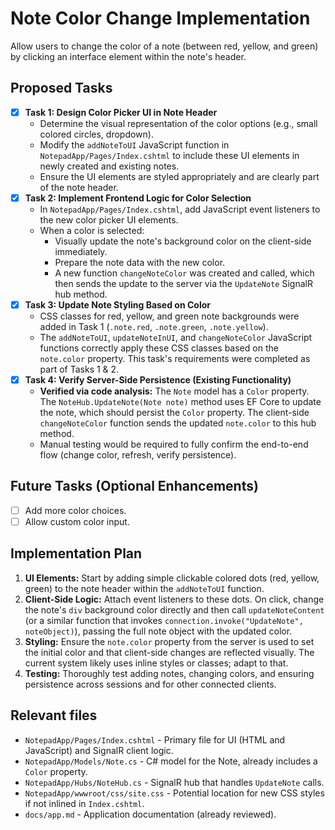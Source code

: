 # Note Color Change Implementation

Allow users to change the color of a note (between red, yellow, and green) by clicking an interface element within the note's header.

## Proposed Tasks
- [x] **Task 1: Design Color Picker UI in Note Header**
    -   Determine the visual representation of the color options (e.g., small colored circles, dropdown).
    -   Modify the `addNoteToUI` JavaScript function in `NotepadApp/Pages/Index.cshtml` to include these UI elements in newly created and existing notes.
    -   Ensure the UI elements are styled appropriately and are clearly part of the note header.
- [x] **Task 2: Implement Frontend Logic for Color Selection**
    -   In `NotepadApp/Pages/Index.cshtml`, add JavaScript event listeners to the new color picker UI elements.
    -   When a color is selected:
        -   Visually update the note's background color on the client-side immediately.
        -   Prepare the note data with the new color.
        -   A new function `changeNoteColor` was created and called, which then sends the update to the server via the `UpdateNote` SignalR hub method.
- [x] **Task 3: Update Note Styling Based on Color**
    -   CSS classes for red, yellow, and green note backgrounds were added in Task 1 (`.note.red`, `.note.green`, `.note.yellow`).
    -   The `addNoteToUI`, `updateNoteInUI`, and `changeNoteColor` JavaScript functions correctly apply these CSS classes based on the `note.color` property. This task's requirements were completed as part of Tasks 1 & 2.
- [x] **Task 4: Verify Server-Side Persistence (Existing Functionality)**
    -   **Verified via code analysis:** The `Note` model has a `Color` property. The `NoteHub.UpdateNote(Note note)` method uses EF Core to update the note, which should persist the `Color` property. The client-side `changeNoteColor` function sends the updated `note.color` to this hub method.
    -   Manual testing would be required to fully confirm the end-to-end flow (change color, refresh, verify persistence).

## Future Tasks (Optional Enhancements)
- [ ] Add more color choices.
- [ ] Allow custom color input.

## Implementation Plan

1.  **UI Elements:** Start by adding simple clickable colored dots (red, yellow, green) to the note header within the `addNoteToUI` function.
2.  **Client-Side Logic:** Attach event listeners to these dots. On click, change the note's `div` background color directly and then call `updateNoteContent` (or a similar function that invokes `connection.invoke("UpdateNote", noteObject)`), passing the full note object with the updated color.
3.  **Styling:** Ensure the `note.color` property from the server is used to set the initial color and that client-side changes are reflected visually. The current system likely uses inline styles or classes; adapt to that.
4.  **Testing:** Thoroughly test adding notes, changing colors, and ensuring persistence across sessions and for other connected clients.

## Relevant files

-   `NotepadApp/Pages/Index.cshtml` - Primary file for UI (HTML and JavaScript) and SignalR client logic.
-   `NotepadApp/Models/Note.cs` - C# model for the Note, already includes a `Color` property.
-   `NotepadApp/Hubs/NoteHub.cs` - SignalR hub that handles `UpdateNote` calls.
-   `NotepadApp/wwwroot/css/site.css` - Potential location for new CSS styles if not inlined in `Index.cshtml`.
-   `docs/app.md` - Application documentation (already reviewed). 